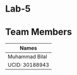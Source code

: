 # Lab-5
# Team Members
|        Names        |
|---------------------|
|   Muhammad Bilal    |     
|   UCID: 30188943    |         